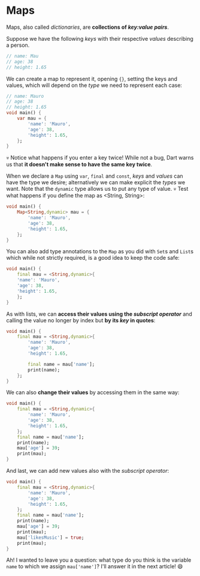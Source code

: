 # Maps

Maps, also called _dictionaries_, are __collections of _key:value pairs___.

Suppose we have the following _keys_ with their respective _values_ describing a person.

```dart
// name: Mau
// age: 38
// height: 1.65
```

We can create a map to represent it, opening `{}`, setting the keys and values, which will depend on the _type_ we need to represent each case:

```dart
// name: Mauro
// age: 38
// height: 1.65
void main() {
    var mau = {
        'name': 'Mauro',
        'age': 38,
        'height': 1.65,
    };
}

```

💀 Notice what happens if you enter a key twice! While not a bug, Dart warns us that __it doesn't make sense to have the same key twice__.

When we declare a `Map` using `var`, `final` and `const`, _keys_ and _values_ can have the type we desire; alternatively we can make explicit the _types_ we want. Note that the `dynamic` type allows us to put any type of value. 💀 Test what happens if you define the map as <String, String>:

```dart
void main() {
    Map<String,dynamic> mau = {
        'name': 'Mauro',
        'age': 38,
        'height': 1.65,
    };
}

```

You can also add type annotations to the `Map` as you did with `Set`s and `List`s which while not strictly required, is a good idea to keep the code safe:

```dart
void main() {
    final mau = <String,dynamic>{
    'name': 'Mauro',
    'age': 38,
    'height': 1.65,
    };
}
```

As with lists, we can __access their values using the _subscript operator___ and calling the value no longer by index but __by its _key_ in quotes__:

```dart
void main() {
    final mau = <String,dynamic>{
        'name': 'Mauro',
        'age': 38,
        'height': 1.65,

        final name = mau['name'];
        print(name);
    };
}
```

We can also __change their values__ by accessing them in the same way:

```dart
void main() {
    final mau = <String,dynamic>{
        'name': 'Mauro',
        'age': 38,
        'height': 1.65,
    };
    final name = mau['name'];
    print(name);
    mau['age'] = 39;
    print(mau);
}
```

And last, we can add new values also with the _subscript operator_:

```dart
void main() {
    final mau = <String,dynamic>{
        'name': 'Mauro',
        'age': 38,
        'height': 1.65,
    };
    final name = mau['name'];
    print(name);
    mau['age'] = 39;
    print(mau);
    mau['likesMusic'] = true;
    print(mau);
}
```

Ah! I wanted to leave you a question: what type do you think is the variable `name` to which we assign `mau['name']`? I'll answer it in the next article! 😄
